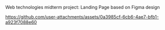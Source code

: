 Web technologies midterm project: Landing Page based on Figma design




https://github.com/user-attachments/assets/0a3985cf-6cb6-4ae7-bfb1-a923f7088e60

